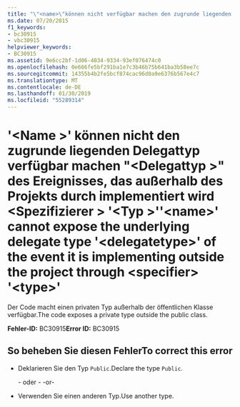```yaml
---
title: "\"<name>\"können nicht verfügbar machen den zugrunde liegenden Delegattyp\"<delegatetype>' des Ereignisses, außerhalb des Projekts durch implementiert wird <specifier> \"<type>\""
ms.date: 07/20/2015
f1_keywords:
- bc30915
- vbc30915
helpviewer_keywords:
- BC30915
ms.assetid: 9e6cc2bf-1d06-4034-9334-93ef076474c0
ms.openlocfilehash: 0e666fe5bf291ba1e7c3b46b75b641ba3b58ee7c
ms.sourcegitcommit: 14355b4b2fe5bcf874cac96d0a9e6376b567e4c7
ms.translationtype: MT
ms.contentlocale: de-DE
ms.lasthandoff: 01/30/2019
ms.locfileid: "55289314"
---
```

# <a name="name-cannot-expose-the-underlying-delegate-type-delegatetype-of-the-event-it-is-implementing-outside-the-project-through-specifier-type"></a><span data-ttu-id="cb1e5-102">'\<Name >' können nicht den zugrunde liegenden Delegattyp verfügbar machen "\<Delegattyp >" des Ereignisses, das außerhalb des Projekts durch implementiert wird \<Spezifizierer > '\<Typ >'</span><span class="sxs-lookup"><span data-stu-id="cb1e5-102">'\<name>' cannot expose the underlying delegate type '\<delegatetype>' of the event it is implementing outside the project through \<specifier> '\<type>'</span></span>
<span data-ttu-id="cb1e5-103">Der Code macht einen privaten Typ außerhalb der öffentlichen Klasse verfügbar.</span><span class="sxs-lookup"><span data-stu-id="cb1e5-103">The code exposes a private type outside the public class.</span></span>  
  
 <span data-ttu-id="cb1e5-104">**Fehler-ID:** BC30915</span><span class="sxs-lookup"><span data-stu-id="cb1e5-104">**Error ID:** BC30915</span></span>  
  
## <a name="to-correct-this-error"></a><span data-ttu-id="cb1e5-105">So beheben Sie diesen Fehler</span><span class="sxs-lookup"><span data-stu-id="cb1e5-105">To correct this error</span></span>  
  
-   <span data-ttu-id="cb1e5-106">Deklarieren Sie den Typ `Public`.</span><span class="sxs-lookup"><span data-stu-id="cb1e5-106">Declare the type `Public`.</span></span>  
  
     <span data-ttu-id="cb1e5-107">- oder - </span><span class="sxs-lookup"><span data-stu-id="cb1e5-107">-or-</span></span>  
  
-   <span data-ttu-id="cb1e5-108">Verwenden Sie einen anderen Typ.</span><span class="sxs-lookup"><span data-stu-id="cb1e5-108">Use another type.</span></span>